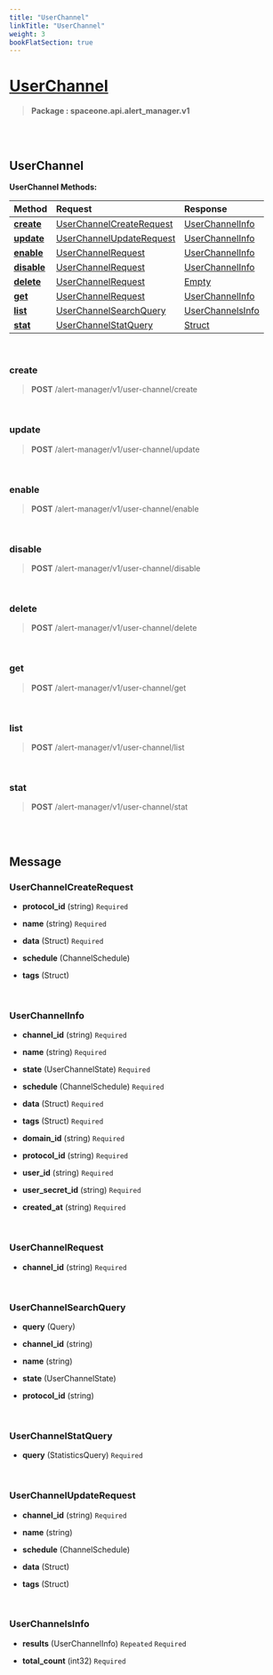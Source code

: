 ```yaml
---
title: "UserChannel"
linkTitle: "UserChannel"
weight: 3
bookFlatSection: true
---
```

# [UserChannel](#UserChannel)



>  **Package : spaceone.api.alert_manager.v1**

<br>
<br>

## UserChannel





**UserChannel Methods:**


| Method | Request | Response |
| :----- | :-------- | :-------- |
| [**create**](./UserChannel#create) | [UserChannelCreateRequest](UserChannel#userchannelcreaterequest) | [UserChannelInfo](UserChannel#userchannelinfo) |
| [**update**](./UserChannel#update) | [UserChannelUpdateRequest](UserChannel#userchannelupdaterequest) | [UserChannelInfo](UserChannel#userchannelinfo) |
| [**enable**](./UserChannel#enable) | [UserChannelRequest](UserChannel#userchannelrequest) | [UserChannelInfo](UserChannel#userchannelinfo) |
| [**disable**](./UserChannel#disable) | [UserChannelRequest](UserChannel#userchannelrequest) | [UserChannelInfo](UserChannel#userchannelinfo) |
| [**delete**](./UserChannel#delete) | [UserChannelRequest](UserChannel#userchannelrequest) | [Empty](UserChannel#empty) |
| [**get**](./UserChannel#get) | [UserChannelRequest](UserChannel#userchannelrequest) | [UserChannelInfo](UserChannel#userchannelinfo) |
| [**list**](./UserChannel#list) | [UserChannelSearchQuery](UserChannel#userchannelsearchquery) | [UserChannelsInfo](UserChannel#userchannelsinfo) |
| [**stat**](./UserChannel#stat) | [UserChannelStatQuery](UserChannel#userchannelstatquery) | [Struct](UserChannel#struct) |



    
<br>

### create





> **POST** /alert-manager/v1/user-channel/create
>






    
<br>

### update





> **POST** /alert-manager/v1/user-channel/update
>






    
<br>

### enable





> **POST** /alert-manager/v1/user-channel/enable
>






    
<br>

### disable





> **POST** /alert-manager/v1/user-channel/disable
>






    
<br>

### delete





> **POST** /alert-manager/v1/user-channel/delete
>






    
<br>

### get





> **POST** /alert-manager/v1/user-channel/get
>






    
<br>

### list





> **POST** /alert-manager/v1/user-channel/list
>






    
<br>

### stat





> **POST** /alert-manager/v1/user-channel/stat
>






    


<br>
<br>

## Message



### UserChannelCreateRequest
* **protocol_id** (string)   `Required` 

    
* **name** (string)   `Required` 

    
* **data** (Struct)   `Required` 

    
* **schedule** (ChannelSchedule)  

    
* **tags** (Struct)  

    <br>

### UserChannelInfo
* **channel_id** (string)   `Required` 

    
* **name** (string)   `Required` 

    
* **state** (UserChannelState)   `Required` 

    
* **schedule** (ChannelSchedule)   `Required` 

    
* **data** (Struct)   `Required` 

    
* **tags** (Struct)   `Required` 

    
* **domain_id** (string)   `Required` 

    
* **protocol_id** (string)   `Required` 

    
* **user_id** (string)   `Required` 

    
* **user_secret_id** (string)   `Required` 

    
* **created_at** (string)   `Required` 

    <br>

### UserChannelRequest
* **channel_id** (string)   `Required` 

    <br>

### UserChannelSearchQuery
* **query** (Query)  

    
* **channel_id** (string)  

    
* **name** (string)  

    
* **state** (UserChannelState)  

    
* **protocol_id** (string)  

    <br>

### UserChannelStatQuery
* **query** (StatisticsQuery)   `Required` 

    <br>

### UserChannelUpdateRequest
* **channel_id** (string)   `Required` 

    
* **name** (string)  

    
* **schedule** (ChannelSchedule)  

    
* **data** (Struct)  

    
* **tags** (Struct)  

    <br>

### UserChannelsInfo
* **results** (UserChannelInfo)  `Repeated`    `Required` 

    
* **total_count** (int32)   `Required` 

    <br>

